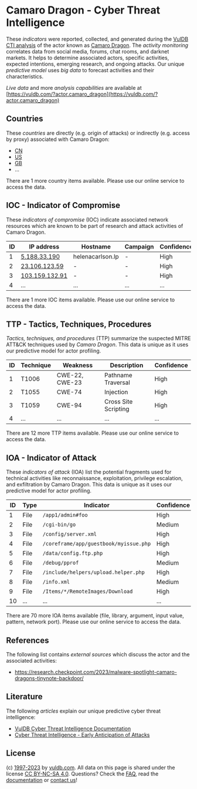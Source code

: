 # Camaro Dragon - Cyber Threat Intelligence

These _indicators_ were reported, collected, and generated during the [VulDB CTI analysis](https://vuldb.com/?kb.cti) of the actor known as [Camaro Dragon](https://vuldb.com/?actor.camaro_dragon). The _activity monitoring_ correlates data from social media, forums, chat rooms, and darknet markets. It helps to determine associated actors, specific activities, expected intentions, emerging research, and ongoing attacks. Our unique _predictive model_ uses _big data_ to forecast activities and their characteristics.

_Live data_ and more _analysis capabilities_ are available at [https://vuldb.com/?actor.camaro_dragon](https://vuldb.com/?actor.camaro_dragon)

## Countries

These _countries_ are directly (e.g. origin of attacks) or indirectly (e.g. access by proxy) associated with Camaro Dragon:

* [CN](https://vuldb.com/?country.cn)
* [US](https://vuldb.com/?country.us)
* [GB](https://vuldb.com/?country.gb)
* ...

There are 1 more country items available. Please use our online service to access the data.

## IOC - Indicator of Compromise

These _indicators of compromise_ (IOC) indicate associated network resources which are known to be part of research and attack activities of Camaro Dragon.

ID | IP address | Hostname | Campaign | Confidence
-- | ---------- | -------- | -------- | ----------
1 | [5.188.33.190](https://vuldb.com/?ip.5.188.33.190) | helenacarlson.lp | - | High
2 | [23.106.123.59](https://vuldb.com/?ip.23.106.123.59) | - | - | High
3 | [103.159.132.91](https://vuldb.com/?ip.103.159.132.91) | - | - | High
4 | ... | ... | ... | ...

There are 1 more IOC items available. Please use our online service to access the data.

## TTP - Tactics, Techniques, Procedures

_Tactics, techniques, and procedures_ (TTP) summarize the suspected MITRE ATT&CK techniques used by _Camaro Dragon_. This data is unique as it uses our predictive model for actor profiling.

ID | Technique | Weakness | Description | Confidence
-- | --------- | -------- | ----------- | ----------
1 | T1006 | CWE-22, CWE-23 | Pathname Traversal | High
2 | T1055 | CWE-74 | Injection | High
3 | T1059 | CWE-94 | Cross Site Scripting | High
4 | ... | ... | ... | ...

There are 12 more TTP items available. Please use our online service to access the data.

## IOA - Indicator of Attack

These _indicators of attack_ (IOA) list the potential fragments used for technical activities like reconnaissance, exploitation, privilege escalation, and exfiltration by Camaro Dragon. This data is unique as it uses our predictive model for actor profiling.

ID | Type | Indicator | Confidence
-- | ---- | --------- | ----------
1 | File | `/app1/admin#foo` | High
2 | File | `/cgi-bin/go` | Medium
3 | File | `/config/server.xml` | High
4 | File | `/coreframe/app/guestbook/myissue.php` | High
5 | File | `/data/config.ftp.php` | High
6 | File | `/debug/pprof` | Medium
7 | File | `/include/helpers/upload.helper.php` | High
8 | File | `/info.xml` | Medium
9 | File | `/Items/*/RemoteImages/Download` | High
10 | ... | ... | ...

There are 70 more IOA items available (file, library, argument, input value, pattern, network port). Please use our online service to access the data.

## References

The following list contains _external sources_ which discuss the actor and the associated activities:

* https://research.checkpoint.com/2023/malware-spotlight-camaro-dragons-tinynote-backdoor/

## Literature

The following _articles_ explain our unique predictive cyber threat intelligence:

* [VulDB Cyber Threat Intelligence Documentation](https://vuldb.com/?kb.cti)
* [Cyber Threat Intelligence - Early Anticipation of Attacks](https://www.scip.ch/en/?labs.20201022)

## License

(c) [1997-2023](https://vuldb.com/?kb.changelog) by [vuldb.com](https://vuldb.com/?kb.about). All data on this page is shared under the license [CC BY-NC-SA 4.0](https://creativecommons.org/licenses/by-nc-sa/4.0/). Questions? Check the [FAQ](https://vuldb.com/?kb.faq), read the [documentation](https://vuldb.com/?kb) or [contact us](https://vuldb.com/?contact)!
